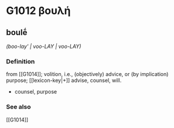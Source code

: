 # G1012 βουλή

## boulḗ

_(boo-lay' | voo-LAY | voo-LAY)_

### Definition

from [[G1014]]; volition, i.e., (objectively) advice, or (by implication) purpose; [[lexicon-key|+]] advise, counsel, will.

- counsel, purpose

### See also

[[G1014]]

